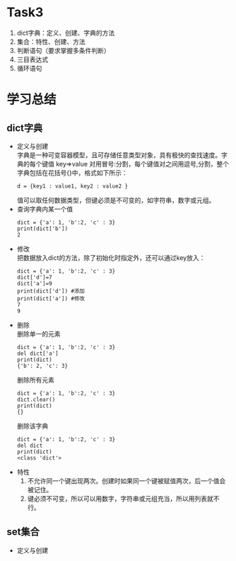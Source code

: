 Task3
=======
1. dict字典：定义、创建、字典的方法<br>
2. 集合：特性、创建、方法<br>
3. 判断语句（要求掌握多条件判断）<br>
4. 三目表达式<br>
5. 循环语句

学习总结
===
## dict字典
* 定义与创建<br>
    字典是一种可变容器模型，且可存储任意类型对象，具有极快的查找速度。字典的每个键值 key=>value 对用冒号:分割，每个键值对之间用逗号,分割，整个字典包括在花括号{}中，格式如下所示：
    ```
    d = {key1 : value1, key2 : value2 }
    ```
    值可以取任何数据类型，但键必须是不可变的，如字符串，数字或元组。
* 查询字典内某一个值<br>
    ```
    dict = {'a': 1, 'b':2, 'c' : 3}
    print(dict['b'])
    2
    ```
* 修改<br>
    把数据放入dict的方法，除了初始化时指定外，还可以通过key放入：
    ```
    dict = {'a': 1, 'b':2, 'c' : 3}
    dict['d']=7
    dict['a']=9
    print(dict['d']) #添加
    print(dict['a']) #修改
    7
    9
    ```
* 删除<br>
    删除单一的元素
    ```
    dict = {'a': 1, 'b':2, 'c' : 3}
    del dict['a']
    print(dict)
    {'b': 2, 'c': 3}
    ```
    删除所有元素
    ```
    dict = {'a': 1, 'b':2, 'c' : 3}
    dict.clear()
    print(dict)
    {}
    ```
    删除该字典
    ```
    dict = {'a': 1, 'b':2, 'c' : 3}
    del dict
    print(dict)
    <class 'dict'>
    ```
* 特性<br>
    1. 不允许同一个键出现两次。创建时如果同一个键被赋值两次，后一个值会被记住。<br>
    2. 键必须不可变，所以可以用数字，字符串或元组充当，所以用列表就不行。
## set集合
* 定义与创建<br>
    

